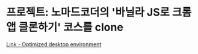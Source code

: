 # 프로젝트: 노마드코더의 '바닐라 JS로 크롬앱 클론하기' 코스를 clone

[Link - Optimized desktop environment](https://westone034626.github.io/momentum-clone/)
